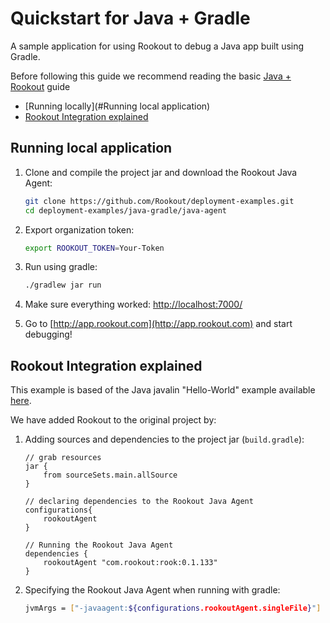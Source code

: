 # Quickstart for Java + Gradle

A sample application for using Rookout to debug a Java app built using Gradle.

Before following this guide we recommend reading the basic [Java + Rookout] guide

* [Running locally](#Running local application)
* [Rookout Integration explained](#rookout-integration-explained)

## Running local application
1. Clone and compile the project jar and download the Rookout Java Agent:
     ```bash
    git clone https://github.com/Rookout/deployment-examples.git
    cd deployment-examples/java-gradle/java-agent
    ```
2. Export organization token:
     ```bash
     export ROOKOUT_TOKEN=Your-Token
     ```
3. Run using gradle:
    ```bash
    ./gradlew jar run
    ```
4. Make sure everything worked: [http://localhost:7000/](http://localhost:7000/)

5. Go to [http://app.rookout.com](http://app.rookout.com) and start debugging! 

## Rookout Integration explained

This example is based of the Java javalin "Hello-World" example available [here].

We have added Rookout to the original project by:
1. Adding sources and dependencies to the project jar (`build.gradle`):
    ```properties
    // grab resources
    jar {
        from sourceSets.main.allSource
    }
    
    // declaring dependencies to the Rookout Java Agent
    configurations{
        rookoutAgent
    }
    
    // Running the Rookout Java Agent
    dependencies {
        rookoutAgent "com.rookout:rook:0.1.133"
    }
    ```
2. Specifying the Rookout Java Agent when running with gradle:
    ```bash
   jvmArgs = ["-javaagent:${configurations.rookoutAgent.singleFile}"]
    ```

[Java + Rookout]: https://docs.rookout.com/docs/sdk-setup.html
[here]: https://github.com/tipsy/javalin/
[maven central]: https://mvnrepository.com/artifact/com.rookout/rook

